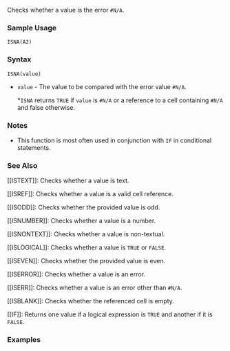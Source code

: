 Checks whether a value is the error `#N/A`.

### Sample Usage

`ISNA(A2)`

### Syntax

`ISNA(value)`

* `value` - The value to be compared with the error value `#N/A`.

  \*`ISNA` returns `TRUE` if `value` is `#N/A` or a reference to a cell containing `#N/A` and false otherwise.

### Notes

* This function is most often used in conjunction with `IF` in conditional statements.

### See Also

[[ISTEXT]]: Checks whether a value is text.

[[ISREF]]: Checks whether a value is a valid cell reference.

[[ISODD]]: Checks whether the provided value is odd.

[[ISNUMBER]]: Checks whether a value is a number.

[[ISNONTEXT]]: Checks whether a value is non-textual.

[[ISLOGICAL]]: Checks whether a value is `TRUE` or `FALSE`.

[[ISEVEN]]: Checks whether the provided value is even.

[[ISERROR]]: Checks whether a value is an error.

[[ISERR]]: Checks whether a value is an error other than `#N/A`.

[[ISBLANK]]: Checks whether the referenced cell is empty.

[[IF]]: Returns one value if a logical expression is `TRUE` and another if it is `FALSE`.

### Examples